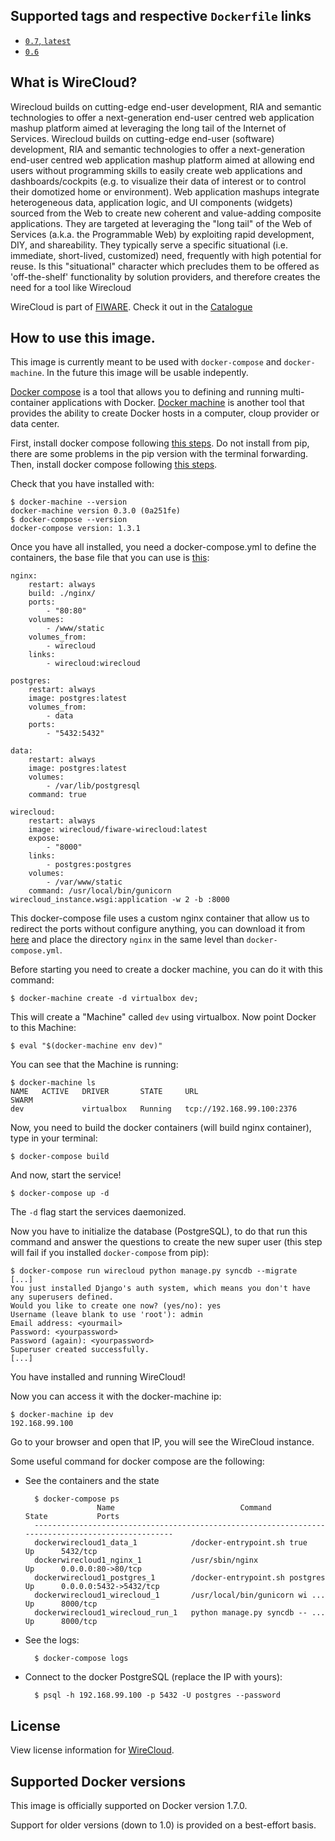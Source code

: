 ## Supported tags and respective `Dockerfile` links

- [`0.7`, `latest`](https://github.com/Wirecloud/docker-wirecloud/blob/master/0.7/Dockerfile)
- [`0.6`](https://github.com/Wirecloud/docker-wirecloud/blob/master/0.6/Dockerfile)


## What is WireCloud?

Wirecloud builds on cutting-edge end-user development, RIA and semantic technologies to offer a next-generation end-user centred web application mashup platform aimed at leveraging the long tail of the Internet of Services. Wirecloud builds on cutting-edge end-user (software) development, RIA and semantic technologies to offer a next-generation end-user centred web application mashup platform aimed at allowing end users without programming skills to easily create web applications and dashboards/cockpits (e.g. to visualize their data of interest or to control their domotized home or environment). Web application mashups integrate heterogeneous data, application logic, and UI components (widgets) sourced from the Web to create new coherent and value-adding composite applications. They are targeted at leveraging the "long tail" of the Web of Services (a.k.a. the Programmable Web) by exploiting rapid development, DIY, and shareability. They typically serve a specific situational (i.e. immediate, short-lived, customized) need, frequently with high potential for reuse. Is this "situational" character which precludes them to be offered as 'off-the-shelf' functionality by solution providers, and therefore creates the need for a tool like Wirecloud

WireCloud is part of [FIWARE](http://www.fiware.org/). Check it out in the [Catalogue](http://catalogue.fiware.org/enablers/application-mashup-wirecloud)

## How to use this image.

This image is currently meant to be used with `docker-compose` and `docker-machine`. In the future this image will be usable indepently.

[Docker compose](https://docs.docker.com/compose/) is a tool that allows you to defining and running multi-container applications with Docker.
[Docker machine](https://docs.docker.com/machine/) is another tool that provides the ability to create Docker hosts in a computer, cloup provider or data center.

First, install docker compose following [this steps](https://docs.docker.com/compose/install/). Do not install from pip, there are some problems in the pip version with the terminal forwarding.
Then, install docker compose following [this steps](https://docs.docker.com/machine/).

Check that you have installed with:

```
$ docker-machine --version
docker-machine version 0.3.0 (0a251fe)
$ docker-compose --version
docker-compose version: 1.3.1
```

Once you have all installed, you need a docker-compose.yml to define the containers, the base file that you can use is [this](https://github.com/Wirecloud/docker-wirecloud/blob/master/hub-docks/compose-files/docker-compose.yml):

```
nginx:
    restart: always
    build: ./nginx/
    ports:
        - "80:80"
    volumes:
        - /www/static
    volumes_from:
        - wirecloud
    links:
        - wirecloud:wirecloud

postgres:
    restart: always
    image: postgres:latest
    volumes_from:
        - data
    ports:
        - "5432:5432"

data:
    restart: always
    image: postgres:latest
    volumes:
        - /var/lib/postgresql
    command: true

wirecloud:
    restart: always
    image: wirecloud/fiware-wirecloud:latest
    expose:
        - "8000"
    links:
        - postgres:postgres
    volumes:
        - /var/www/static
    command: /usr/local/bin/gunicorn wirecloud_instance.wsgi:application -w 2 -b :8000
```

This docker-compose file uses a custom nginx container that allow us to redirect the ports without configure anything, you can download it from [here](https://github.com/Wirecloud/docker-wirecloud/blob/master/hub-docks/compose-files/nginx) and place the directory `nginx` in the same level than `docker-compose.yml`.

Before starting you need to create a docker machine, you can do it with this command:

```
$ docker-machine create -d virtualbox dev;
```

This will create a "Machine" called `dev` using virtualbox. Now point Docker to this Machine:

```
$ eval "$(docker-machine env dev)"
```

You can see that the Machine is running:

```
$ docker-machine ls
NAME   ACTIVE   DRIVER       STATE     URL                         SWARM
dev             virtualbox   Running   tcp://192.168.99.100:2376
```

Now, you need to build the docker containers (will build nginx container), type in your terminal:

```
$ docker-compose build
```

And now, start the service!

```
$ docker-compose up -d
```

The `-d` flag start the services daemonized.

Now you have to initialize the database (PostgreSQL), to do that run this command and answer the questions to create the new super user (this step will fail if you installed `docker-compose` from pip):

```
$ docker-compose run wirecloud python manage.py syncdb --migrate
[...]
You just installed Django's auth system, which means you don't have any superusers defined.
Would you like to create one now? (yes/no): yes
Username (leave blank to use 'root'): admin
Email address: <yourmail>
Password: <yourpassword>
Password (again): <yourpassword>
Superuser created successfully.
[...]
```

You have installed and running WireCloud!

Now you can access it with the docker-machine ip:

```
$ docker-machine ip dev
192.168.99.100
```

Go to your browser and open that IP, you will see the WireCloud instance.


Some useful command for docker compose are the following:

- See the containers and the state

        $ docker-compose ps
                      Name                            Command               State           Ports
        --------------------------------------------------------------------------------------------------
        dockerwirecloud1_data_1            /docker-entrypoint.sh true       Up      5432/tcp
        dockerwirecloud1_nginx_1           /usr/sbin/nginx                  Up      0.0.0.0:80->80/tcp
        dockerwirecloud1_postgres_1        /docker-entrypoint.sh postgres   Up      0.0.0.0:5432->5432/tcp
        dockerwirecloud1_wirecloud_1       /usr/local/bin/gunicorn wi ...   Up      8000/tcp
        dockerwirecloud1_wirecloud_run_1   python manage.py syncdb -- ...   Up      8000/tcp

- See the logs:

        $ docker-compose logs


- Connect to the docker PostgreSQL (replace the IP with yours):

        $ psql -h 192.168.99.100 -p 5432 -U postgres --password


## License

View license information for [WireCloud](https://github.com/Wirecloud/wirecloud/blob/develop/LICENSE.txt).

## Supported Docker versions

This image is officially supported on Docker version 1.7.0.

Support for older versions (down to 1.0) is provided on a best-effort basis.
